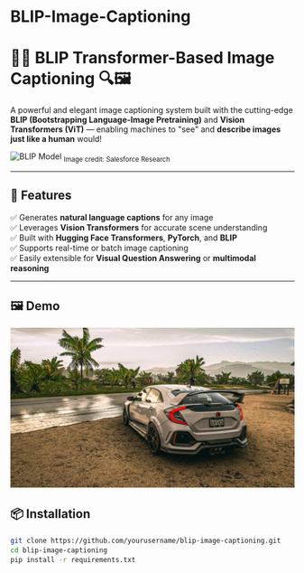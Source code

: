 # BLIP-Image-Captioning

# 🧠✨ BLIP Transformer-Based Image Captioning 🔍🖼️

A powerful and elegant image captioning system built with the cutting-edge **BLIP (Bootstrapping Language-Image Pretraining)** and **Vision Transformers (ViT)** — enabling machines to "see" and **describe images just like a human** would!

![BLIP Model](https://raw.githubusercontent.com/salesforce/BLIP/main/demo/blip_logo.png)
<sub>Image credit: Salesforce Research</sub>

---

## 🚀 Features

✅ Generates **natural language captions** for any image  
✅ Leverages **Vision Transformers** for accurate scene understanding  
✅ Built with **Hugging Face Transformers**, **PyTorch**, and **BLIP**  
✅ Supports real-time or batch image captioning  
✅ Easily extensible for **Visual Question Answering** or **multimodal reasoning**

---

## 🖼️ Demo
![Demo Input](https://github.com/aaliyanahmed1/BLIP-Image-Captioning/blob/main/input.jpg?raw=true)



## 📦 Installation

```bash
git clone https://github.com/yourusername/blip-image-captioning.git
cd blip-image-captioning
pip install -r requirements.txt
